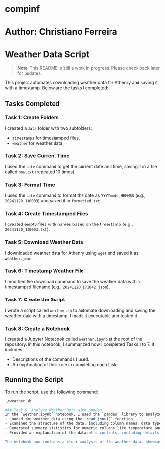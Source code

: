 # compinf
# Author: Christiano Ferreira
# Weather Data Script

> **Note**: This README is still a work in progress. Please check back later for updates.

This project automates downloading weather data for Athenry and saving it with a timestamp. Below are the tasks I completed:

## Tasks Completed

### Task 1: Create Folders
I created a `data` folder with two subfolders:
- `timestamps` for timestamped files.
- `weather` for weather data.

### Task 2: Save Current Time
I used the `date` command to get the current date and time, saving it in a file called `now.txt` (repeated 10 times).

### Task 3: Format Time
I used the `date` command to format the date as `YYYYmmdd_HHMMSS` (e.g., `20241120_130003`) and saved it in `formatted.txt`.

### Task 4: Create Timestamped Files
I created empty files with names based on the timestamp (e.g., `20241120_130003.txt`).

### Task 5: Download Weather Data
I downloaded weather data for Athenry using `wget` and saved it as `weather.json`.

### Task 6: Timestamp Weather File
I modified the download command to save the weather data with a timestamped filename (e.g., `20241120_171842.json`).

### Task 7: Create the Script
I wrote a script called `weather.sh` to automate downloading and saving the weather data with a timestamp. I made it executable and tested it.

### Task 8: Create a Notebook
I created a Jupyter Notebook called `weather.ipynb` at the root of the repository. In this notebook, I summarized how I completed Tasks 1 to 7. It includes:
- Descriptions of the commands I used.
- An explanation of their role in completing each task.

## Running the Script
To run the script, use the following command:

```bash
./weather.sh

### Task 9: Analyze Weather Data with pandas
In the `weather.ipynb` notebook, I used the `pandas` library to analyze one of the weather data files downloaded with the `weather.sh` script. I followed these steps:
- Loaded the weather data using the `read_json()` function.
- Examined the structure of the data, including column names, data types, and missing values.
- Generated summary statistics for numeric columns like temperature and wind speed.
- Provided an explanation of the dataset's contents, including details about each column.

The notebook now contains a clear analysis of the weather data, showcasing how pandas can be used to work with JSON files and extract useful insights.
